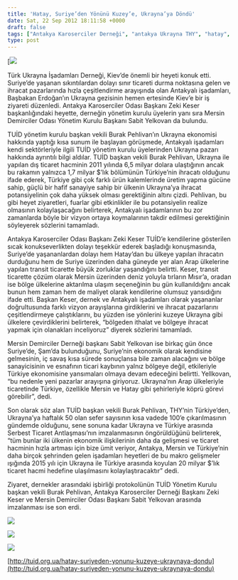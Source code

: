 ```yaml
---
title: 'Hatay, Suriye’den Yönünü Kuzey’e, Ukrayna’ya Döndü'
date: Sat, 22 Sep 2012 18:11:58 +0000
draft: false
tags: ["Antakya Karoserciler Derneği", "antakya Ukrayna THY", "hatay", "Sabit Yelkovan", "TUİD (Türk Ukrayna İşadamları Derneği)", "TUİD Ziyaret", "Zeki Keser"]
type: post
---
```


[![](https://burakpehlivan.org/tuid_images/hatay-suriyeden-yonunu-kuzeye-ukraynaya-dondu.jpg)

Türk Ukrayna İşadamları Derneği, Kiev’de önemli bir heyeti konuk etti. Suriye’de yaşanan sıkıntılardan dolayı sınır ticareti durma noktasına gelen ve ihracat pazarlarında hızla çeşitlendirme arayışında olan Antakyalı işadamları, Başbakan Erdoğan’ın Ukrayna gezisinin hemen ertesinde Kiev’e bir iş ziyareti düzenledi. Antakya Karoserciler Odası Başkanı Zeki Keser başkanlığındaki heyette, derneğin yönetim kurulu üyelerin yanı sıra Mersin Demirciler Odası Yönetim Kurulu Başkanı Sabit Yelkovan da bulundu.

TUİD yönetim kurulu başkan vekili Burak Pehlivan’ın Ukrayna ekonomisi hakkında yaptığı kısa sunum ile başlayan görüşmede, Antakyalı işadamları kendi sektörleriyle ilgili TUİD yönetim kurulu üyelerinden Ukrayna pazarı hakkında ayrıntılı bilgi aldılar. TUİD başkan vekili Burak Pehlivan, Ukrayna ile yapılan dış ticaret hacminin 2011 yılında 6,5 milyar dolara ulaştığının ancak bu rakamın yalnızca 1,7 milyar $’lık bölümünün Türkiye’nin ihracatı olduğunu ifade ederek, Türkiye gibi çok farklı ürün kalemlerinde üretim yapma gücüne sahip, güçlü bir hafif sanayiye sahip bir ülkenin Ukrayna’ya ihracat potansiyelinin çok daha yüksek olması gerektiğinin altını çizdi. Pehlivan, bu gibi heyet ziyaretleri, fuarlar gibi etkinlikler ile bu potansiyelin realize olmasının kolaylaşacağını belirterek, Antakyalı işadamlarının bu zor zamanlarda böyle bir vizyon ortaya koymalarının takdir edilmesi gerektiğinin söyleyerek sözlerini tamamladı.

Antakya Karoserciler Odası Başkanı Zeki Keser TUİD’e kendilerine gösterilen sıcak konukseverlikten dolayı teşekkür ederek başladığı konuşmasında, Suriye’de yaşananlardan dolayı hem Hatay’dan bu ülkeye yapılan ihracatın durduğunu hem de Suriye üzerinden daha güneyde yer alan Arap ülkelerine yapılan transit ticarette büyük zorluklar yaşandığını belirtti. Keser, transit ticarette çözüm olarak Mersin üzerinden deniz yoluyla tırların Mısır’a, oradan ise bölge ülkelerine aktarılma ulaşım seçeneğinin bu gün kullanıldığını ancak bunun hem zaman hem de maliyet olarak kendilerine olumsuz yansıdığını ifade etti. Başkan Keser, dernek ve Antakyalı işadamları olarak yaşananlar doğrultusunda farklı vizyon arayışlarına girdiklerini ve ihracat pazarlarını çeşitlendirmeye çalıştıklarını, bu yüzden ise yönlerini kuzeye Ukrayna gibi ülkelere çevirdiklerini belirterek, “bölgeden ithalat ve bölgeye ihracat yapmak için olanakları inceliyoruz” diyerek sözlerini tamamladı.

Mersin Demirciler Derneği başkanı Sabit Yelkovan ise birkaç gün önce Suriye’de, Şam’da bulunduğunu, Suriye’nin ekonomik olarak kendisine gelmesinin, iç savaş kısa sürede sonuçlansa bile zaman alacağını ve bölge sanayicisinin ve esnafının ticari kaybının yalnız bölgeye değil, etkileriyle Türkiye ekonomisine yansımaları olmaya devam edeceğini belirtti. Yellkovan, “bu nedenle yeni pazarlar arayışına giriyoruz. Ukrayna’nın Arap ülkeleriyle ticaretinde Türkiye, özellikle Mersin ve Hatay gibi şehirleriyle köprü görevi görebilir”, dedi.

Son olarak söz alan TUİD başkan vekili Burak Pehlivan, THY’nin Türkiye’den, Ukrayna’ya haftalık 50 olan sefer sayısının kısa vadede 100’e çıkarılmasının gündemde olduğunu, sene sonuna kadar Ukrayna ve Türkiye arasında Serbest Ticaret Antlaşması’nın imzalanmasının öngörüldüğünü belirterek, “tüm bunlar iki ülkenin ekonomik ilişkilerinin daha da gelişmesi ve ticaret hacminin hızla artması için bize ümit veriyor, Antakya, Mersin ve Türkiye’nin daha birçok şehrinden gelen işadamları heyetleri de bu makro gelişmeler ışığında 2015 yılı için Ukrayna ile Türkiye arasında koyulan 20 milyar $’lık ticaret hacmi hedefine ulaşılmasını kolaylaştıracaktır” dedi.

Ziyaret, dernekler arasındaki işbirliği protokolünün TUİD Yönetim Kurulu başkan vekili Burak Pehlivan, Antakya Karoserciler Derneği Başkanı Zeki Keser ve Mersin Demirciler Odası Başkanı Sabit Yelkovan arasında imzalanması ise son erdi.

![](https://lh5.googleusercontent.com/-mOM3qabUu1A/UF7F0ZU0_KI/AAAAAAAACEA/34m4W-XKjCc/s616/IMG_0754.JPG)

![](https://lh4.googleusercontent.com/-0eWcBa4-RiQ/UF7FvDuc5sI/AAAAAAAACCg/AO2uvyOcDTE/s616/IMG_0748.JPG)

![](https://lh4.googleusercontent.com/-TySgjEs3WPI/UF7GAQDr5KI/AAAAAAAACHs/No9ymWHKBLE/s616/IMG_0792.JPG)

[http://tuid.org.ua/hatay-suriyeden-yonunu-kuzeye-ukraynaya-dondu](http://tuid.org.ua/hatay-suriyeden-yonunu-kuzeye-ukraynaya-dondu)